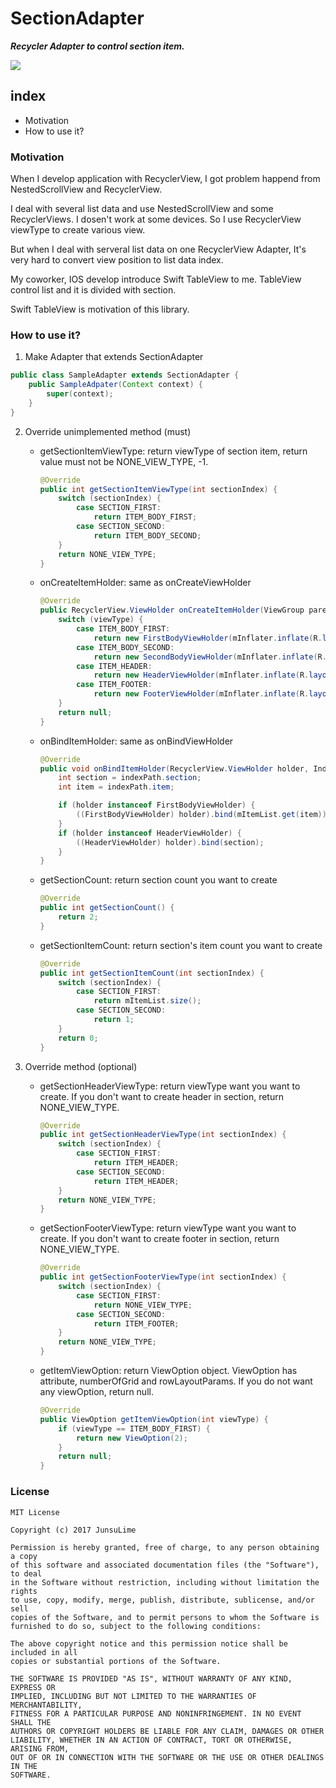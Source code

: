 # SectionAdapter

***Recycler Adapter to control section item.***

<img src="https://cloud.githubusercontent.com/assets/17852124/26761634/47823b14-496e-11e7-91c3-0713d3c42893.png"/>


## index

* Motivation
* How to use it?

### Motivation

When I develop application with RecyclerView, I got problem happend from NestedScrollView and RecyclerView.

I deal with several list data and use NestedScrollView and some RecyclerViews. I dosen't work at some devices.  So I use RecyclerView viewType to create various view.

But when I deal with serveral list data on one RecyclerView Adapter, It's very hard to convert view position to list data index.

My coworker, IOS develop introduce Swift TableView to me. TableView control list and it is divided with section.

Swift TableView is motivation of this library.


### How to use it?

1) Make Adapter that extends SectionAdapter

```java
public class SampleAdapter extends SectionAdapter {
    public SampleAdpater(Context context) {
        super(context);
    }
}
```

2) Override unimplemented method (must)
    * getSectionItemViewType: return viewType of section item, return value must not be NONE_VIEW_TYPE, -1.
        ```java
        @Override
        public int getSectionItemViewType(int sectionIndex) {
            switch (sectionIndex) {
                case SECTION_FIRST:
                    return ITEM_BODY_FIRST;
                case SECTION_SECOND:
                    return ITEM_BODY_SECOND;
            }
            return NONE_VIEW_TYPE;
        }
        ```
    
    * onCreateItemHolder: same as onCreateViewHolder
        ```java
        @Override
        public RecyclerView.ViewHolder onCreateItemHolder(ViewGroup parent, int viewType) {
            switch (viewType) {
                case ITEM_BODY_FIRST:
                    return new FirstBodyViewHolder(mInflater.inflate(R.layout.item_body_first, parent ,false));
                case ITEM_BODY_SECOND:
                    return new SecondBodyViewHolder(mInflater.inflate(R.layout.item_body_second, parent, false));
                case ITEM_HEADER:
                    return new HeaderViewHolder(mInflater.inflate(R.layout.item_header, parent, false));
                case ITEM_FOOTER:
                    return new FooterViewHolder(mInflater.inflate(R.layout.item_footer, parent, false));
            }
            return null;
        }
        ```
    
    * onBindItemHolder: same as onBindViewHolder
        ```java
        @Override
        public void onBindItemHolder(RecyclerView.ViewHolder holder, IndexPath indexPath) {
            int section = indexPath.section;
            int item = indexPath.item;

            if (holder instanceof FirstBodyViewHolder) {
                ((FirstBodyViewHolder) holder).bind(mItemList.get(item));
            }
            if (holder instanceof HeaderViewHolder) {
                ((HeaderViewHolder) holder).bind(section);
            }
        }
        ```
    
    * getSectionCount: return section count you want to create
        ```java
        @Override
        public int getSectionCount() {
            return 2;
        }
        ```
        
    * getSectionItemCount: return section's item count you want to create
        ```java
        @Override
        public int getSectionItemCount(int sectionIndex) {
            switch (sectionIndex) {
                case SECTION_FIRST:
                    return mItemList.size();
                case SECTION_SECOND:
                    return 1;
            }
            return 0;
        }
        ```
3) Override method (optional)
    * getSectionHeaderViewType: return viewType want you want to create. If you don't want to create header in section, return NONE_VIEW_TYPE.
        ```java
        @Override
        public int getSectionHeaderViewType(int sectionIndex) {
            switch (sectionIndex) {
                case SECTION_FIRST:
                    return ITEM_HEADER;
                case SECTION_SECOND:
                    return ITEM_HEADER;
            }
            return NONE_VIEW_TYPE;
        }
        ```
    
    * getSectionFooterViewType: return viewType want you want to create. If you don't want to create footer in section, return NONE_VIEW_TYPE.
        ```java
        @Override
        public int getSectionFooterViewType(int sectionIndex) {
            switch (sectionIndex) {
                case SECTION_FIRST:
                    return NONE_VIEW_TYPE;
                case SECTION_SECOND:
                    return ITEM_FOOTER;
            }
            return NONE_VIEW_TYPE;
        }
        ```
    * getItemViewOption: return ViewOption object. ViewOption has attribute, numberOfGrid and rowLayoutParams. If you do not want any viewOption, return null.
        ```java
        @Override
        public ViewOption getItemViewOption(int viewType) {
            if (viewType == ITEM_BODY_FIRST) {
                return new ViewOption(2);
            }
            return null;
        }
        ```

### License

```
MIT License

Copyright (c) 2017 JunsuLime

Permission is hereby granted, free of charge, to any person obtaining a copy
of this software and associated documentation files (the "Software"), to deal
in the Software without restriction, including without limitation the rights
to use, copy, modify, merge, publish, distribute, sublicense, and/or sell
copies of the Software, and to permit persons to whom the Software is
furnished to do so, subject to the following conditions:

The above copyright notice and this permission notice shall be included in all
copies or substantial portions of the Software.

THE SOFTWARE IS PROVIDED "AS IS", WITHOUT WARRANTY OF ANY KIND, EXPRESS OR
IMPLIED, INCLUDING BUT NOT LIMITED TO THE WARRANTIES OF MERCHANTABILITY,
FITNESS FOR A PARTICULAR PURPOSE AND NONINFRINGEMENT. IN NO EVENT SHALL THE
AUTHORS OR COPYRIGHT HOLDERS BE LIABLE FOR ANY CLAIM, DAMAGES OR OTHER
LIABILITY, WHETHER IN AN ACTION OF CONTRACT, TORT OR OTHERWISE, ARISING FROM,
OUT OF OR IN CONNECTION WITH THE SOFTWARE OR THE USE OR OTHER DEALINGS IN THE
SOFTWARE.
```
